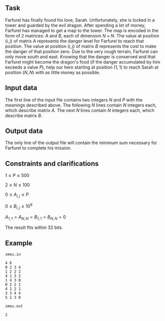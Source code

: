 ## Task

Farfurel has finally found his love, Sarah. Unfortunately, she is locked in a tower and guarded by the evil dragon. After spending a lot of money, Farfurel has managed to get a map to the tower. The map is encoded in the form of 2 matrices: $A$ and $B$, each of dimension $N \times N$. The value at position $(i, j)$ of matrix $A$ represents the danger level for Farfurel to reach that position. The value at position $(i, j)$ of matrix $B$ represents the cost to make the danger of that position zero. Due to the very rough terrain, Farfurel can only move south and east. Knowing that the danger is conserved and that Farfurel might become the dragon's food (if the danger accumulated by him exceeds a value $P$), help our hero starting at position $(1, 1)$ to reach Sarah at position $(N, N)$ with as little money as possible.

## Input data

The first line of the input file contains two integers $N$ and $P$ with the meanings described above. The following $N$ lines contain $N$ integers each, which describe matrix $A$. The next $N$ lines contain $N$ integers each, which describe matrix $B$.

## Output data

The only line of the output file will contain the minimum sum necessary for Farfurel to complete his mission.

## Constraints and clarifications

$1 \leq P \leq 500$

$2 \leq N \leq 100$

$0 \leq A_{i,j} \leq P$

$0 \leq B_{i,j} \leq 10^9$

$A_{1,1} = A_{N,N} = B_{1,1} = B_{N,N} = 0$

The result fits within 32 bits.

## Example 

`zmeu.in`
```
4 6
0 2 3 4
1 2 2 2
4 1 3 2
1 4 3 0
0 2 2 1
4 1 2 1
3 3 4 4
5 1 3 0
```

`zmeu.out`
```
2
```
